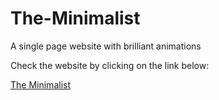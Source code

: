 # The-Minimalist
A single page website with brilliant animations


Check the website by clicking on the link below:

[The Minimalist](https://the-minimalist-uday.web.app)
